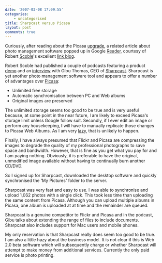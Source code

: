```yaml
---
date: '2007-03-08 17:09:55'
categories:
    - uncategorised
title: Sharpcast versus Picasa
layout: post
comments: true
---
```

Curiously, after reading about the Picasa
[upgrade](http://www.nbrightside.com/blog/2007/03/08/picasa-web-albums-upgraded-to-1gb/),
a related article about photo management software popped up in Google
[Reader](http://www.nbrightside.com/blog/2007/02/18/resisting-the-lure-of-google-reader/),
courtesy of Robert [Scoble](http://scobleizer.com/)'s excellent
[link blog](http://www.google.com/reader/shared/14480565058256660224).

Robert Scoble had published a couple of podcasts featuring a product
[demo](http://www.podtech.net/home/technology/2313/sharpcast-demo-brings-simple-way-to-manage-photos)
and an
[interview](http://www.podtech.net/home/technology/2312/talking-about-web-20-photo-and-file-sync)
with Gibu Thomas, CEO of [Sharpcast](https://www.sharpcast.com/).
Sharpcast is yet another photo management software tool and appears to
offer a number of advantages over [Picasa](http://picasa.google.com/):

-   Unlimited free storage
-   Automatic synchronisation between PC and Web albums
-   Original images are preserved

The unlimited storage seems too good to be true and is very useful
because, at some point in the near future, I am likely to exceed
Picasa's storage limit unless Google follow suit.
Secondly, if I ever edit an image or perform any housekeeping, I will
have to manually replicate those changes to Picasa Web Albums. As I am
very
[lazy](http://www.nbrightside.com/blog/2006/01/27/unix-for-lazy-people/),
that is unlikely to happen.

Finally, I have always presumed that Flickr and Picasa are compressing
the images to degrade the quality of my professional photographs to save
space and bandwidth. However, that is fine as you get what you pay for
and I am paying nothing. Obviously, it is preferable to have the
original, unmodified image available without having to continually burn
another CD/DVD.

So I signed up for Sharpcast, downloaded the desktop software and
quickly synchronised the 'My Pictures' folder to the server.

Sharpcast was very fast and easy to use. I was able to synchronise and
upload 1,062 photos with a single click. This took less time than
uploading the same content from Picasa. Although you can upload multiple
albums in Picasa, one album is uploaded at at time and the remainder are
queued.

Sharpcast is a genuine competitor to Flickr and Picasa and in the
podcast, Gibu talks about extending the range of files to include
documents. Sharpcast also includes support for Mac users and mobile
phones.

My only reservation is that Sharpcast really does seem too good to be
true. I am also a little hazy about the business model. It is not clear
if this is Web 2.0 beta software which will subsequently charge or
whether Sharpcast will attempt to make money from additional services.
Currently the only paid service is photo printing.
